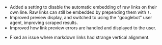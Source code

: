 + Added a setting to disable the automatic embedding of raw links on their own line. Raw links can still be embedded by prepending them with `!`.
+ Improved preview display, and switched to using the "googlebot" user agent, improving scraped results.
+ Improved how link preview errors are handled and displayed to the user.
- Fixed an issue where markdown links had strange vertical alignment.